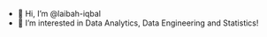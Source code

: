 - 👋 Hi, I’m @laibah-iqbal
- 👀 I’m interested in Data Analytics, Data Engineering and Statistics!

<!---
laibah-iqbal/laibah-iqbal is a ✨ special ✨ repository because its `README.md` (this file) appears on your GitHub profile.
You can click the Preview link to take a look at your changes.
--->

